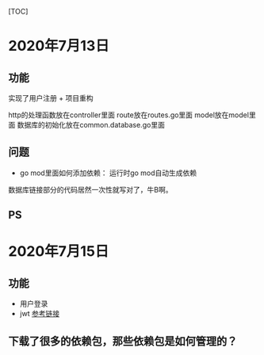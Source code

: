 [TOC]
# 2020年7月13日
## 功能
实现了用户注册 + 项目重构

http的处理函数放在controller里面
route放在routes.go里面
model放在model里面
数据库的初始化放在common.database.go里面
## 问题
- go mod里面如何添加依赖：
运行时go mod自动生成依赖

数据库链接部分的代码居然一次性就写对了，牛B啊。
## PS
# 2020年7月15日
## 功能
- 用户登录
- jwt [参考链接](https://baijiahao.baidu.com/s?id=1608021814182894637&wfr=spider&for=pc)

## 下载了很多的依赖包，那些依赖包是如何管理的？
